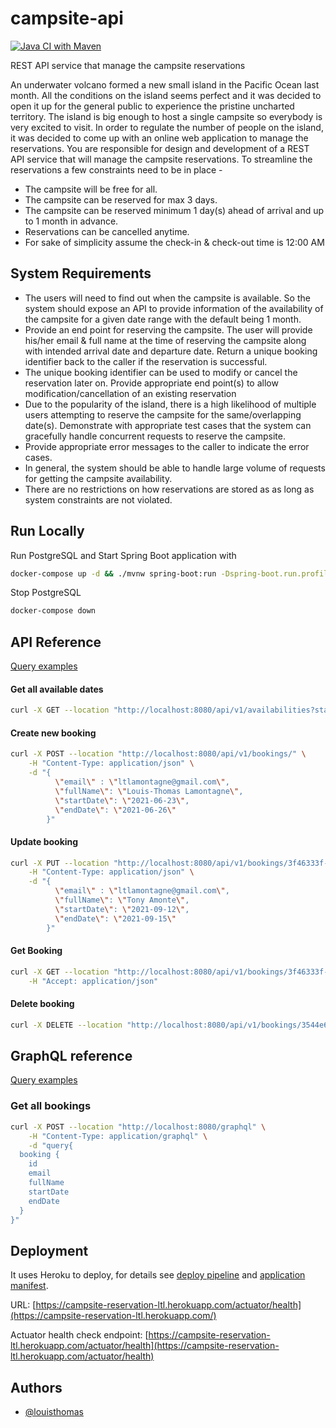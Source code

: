 # campsite-api

[![Java CI with Maven](https://github.com/louisthomas/campsite-api/actions/workflows/ci.yml/badge.svg)](https://github.com/louisthomas/campsite-api/actions/workflows/ci.yml)

REST API service that manage the campsite reservations

An underwater volcano formed a new small island in the Pacific Ocean last month. All the conditions on the island seems perfect and it was
decided to open it up for the general public to experience the pristine uncharted territory.
The island is big enough to host a single campsite so everybody is very excited to visit. In order to regulate the number of people on the island, it
was decided to come up with an online web application to manage the reservations. You are responsible for design and development of a REST
API service that will manage the campsite reservations.
To streamline the reservations a few constraints need to be in place -

* The campsite will be free for all.
* The campsite can be reserved for max 3 days.
* The campsite can be reserved minimum 1 day(s) ahead of arrival and up to 1 month in advance.
* Reservations can be cancelled anytime.
* For sake of simplicity assume the check-in & check-out time is 12:00 AM

## System Requirements

* The users will need to find out when the campsite is available. So the system should expose an API to provide information of the
availability of the campsite for a given date range with the default being 1 month.
* Provide an end point for reserving the campsite. The user will provide his/her email & full name at the time of reserving the campsite
along with intended arrival date and departure date. Return a unique booking identifier back to the caller if the reservation is successful.
* The unique booking identifier can be used to modify or cancel the reservation later on. Provide appropriate end point(s) to allow
modification/cancellation of an existing reservation
* Due to the popularity of the island, there is a high likelihood of multiple users attempting to reserve the campsite for the same/overlapping
date(s). Demonstrate with appropriate test cases that the system can gracefully handle concurrent requests to reserve the campsite.
* Provide appropriate error messages to the caller to indicate the error cases.
* In general, the system should be able to handle large volume of requests for getting the campsite availability.
* There are no restrictions on how reservations are stored as as long as system constraints are not violated.

## Run Locally

Run PostgreSQL and Start Spring Boot application with

```bash
docker-compose up -d && ./mvnw spring-boot:run -Dspring-boot.run.profiles=local
```

Stop PostgreSQL
```bash
docker-compose down
```

## API Reference

[Query examples](rest-api-request.http)

#### Get all available dates

```bash
curl -X GET --location "http://localhost:8080/api/v1/availabilities?startDate=2021-06-17&endDate=2021-06-30"
```

#### Create new booking

```bash
curl -X POST --location "http://localhost:8080/api/v1/bookings/" \
    -H "Content-Type: application/json" \
    -d "{
          \"email\" : \"ltlamontagne@gmail.com\",
          \"fullName\": \"Louis-Thomas Lamontagne\",
          \"startDate\": \"2021-06-23\",
          \"endDate\": \"2021-06-26\"
        }"
```

#### Update booking

```bash
curl -X PUT --location "http://localhost:8080/api/v1/bookings/3f46333f-c668-4177-9c3c-0c3e35613a52" \
    -H "Content-Type: application/json" \
    -d "{
          \"email\" : \"ltlamontagne@gmail.com\",
          \"fullName\": \"Tony Amonte\",
          \"startDate\": \"2021-09-12\",
          \"endDate\": \"2021-09-15\"
        }"
```

#### Get Booking

```bash
curl -X GET --location "http://localhost:8080/api/v1/bookings/3f46333f-c668-4177-9c3c-0c3e35613a52" \
    -H "Accept: application/json"
```

#### Delete booking

```bash
curl -X DELETE --location "http://localhost:8080/api/v1/bookings/3544e65d-f46f-4894-b543-b8c1fd94fdd2"
```

## GraphQL reference

[Query examples](graphql-request.http)

### Get all bookings
```bash
curl -X POST --location "http://localhost:8080/graphql" \
    -H "Content-Type: application/graphql" \
    -d "query{
  booking {
    id
    email
    fullName
    startDate
    endDate
  }
}"
```

## Deployment

It uses Heroku to deploy, for details see [deploy pipeline](.github/workflows/deploy.yml) and [application 
manifest](app.json).

URL: [https://campsite-reservation-ltl.herokuapp.com/actuator/health](https://campsite-reservation-ltl.herokuapp.com/)

Actuator health check endpoint: [https://campsite-reservation-ltl.herokuapp.com/actuator/health](https://campsite-reservation-ltl.herokuapp.com/actuator/health)
## Authors

- [@louisthomas](https://www.github.com/louisthomas)
